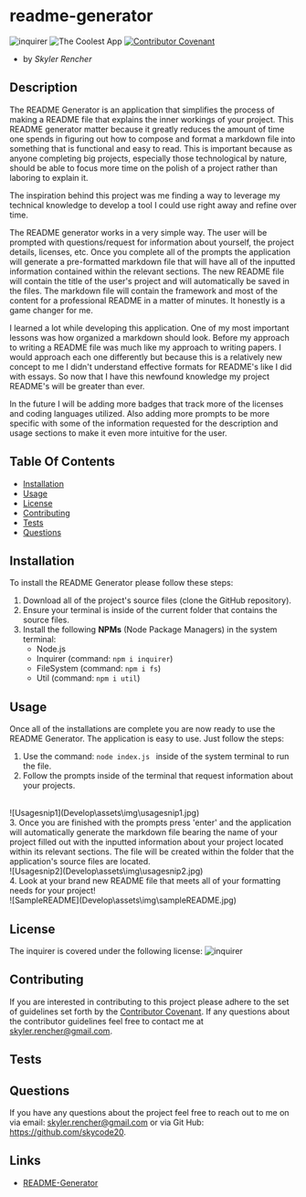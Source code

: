 # readme-generator

  ![inquirer](https://img.shields.io/npm/l/inquirer)
  ![The Coolest App](https://img.shields.io/github/languages/top/skycode20/readme-generator)
  [![Contributor Covenant](https://img.shields.io/badge/Contributor%20Covenant-v2.0%20adopted-ff69b4.svg)](code_of_conduct.md)

  - by *Skyler Rencher*
  
  ## Description    

  The README Generator is an application that simplifies the process of making a README file that explains the inner workings of your project. This README generator matter because it greatly reduces the amount of time one spends in figuring out how to compose and format a markdown file into something that is functional and easy to read. This is important because as anyone completing big projects, especially those technological by nature, should be able to focus more time on the polish of a project rather than laboring to explain it.     
  
  The inspiration behind this project was me finding a way to leverage my technical knowledge to develop a tool I could use right away and refine over time.     

  The README generator works in a very simple way. The user will be prompted with questions/request for information about yourself, the project details, licenses, etc. Once you complete all of the prompts the application will generate a pre-formatted markdown file that will have all of the inputted information contained within the relevant sections. The new README file will contain the title of the user's project and will automatically be saved in the files. The markdown file will contain the framework and most of the content for a professional README in a matter of minutes. It honestly is a game changer for me. 

  I learned a lot while developing this application. One of my most important lessons was how organized a markdown should look. Before my approach to writing a README file was much like my approach to writing papers. I would approach each one differently but because this is a relatively new concept to me I didn't understand effective formats for README's like I did with essays. So now that I have this newfound knowledge my project README's will be greater than ever.

  In the future I will be adding more badges that track more of the licenses and coding languages utilized. Also adding more prompts to be more specific with some of the information requested for the description and usage sections to make it even more intuitive for the user.

  ## Table Of Contents    

  * [Installation](#installation)
  * [Usage](#usage)
  * [License](#license)
  * [Contributing](#contributing)
  * [Tests](#tests)
  * [Questions](#questions)
  
  ## Installation    

  To install the README Generator please follow these steps:

  1. Download all of the project's source files (clone the GitHub repository).
  2. Ensure your terminal is inside of the current folder that contains the source files.
  3. Install the following **NPMs** (Node Package Managers) in the system terminal:
        * Node.js
        * Inquirer (command: ```npm i inquirer```)
        * FileSystem (command: ```npm i fs```)
        * Util (command: ```npm i util```)

  

  ## Usage    

  Once all of the installations are complete you are now ready to use the README Generator. The application is easy to use. Just follow the steps:

  1. Use the command: ```node index.js ``` inside of the system terminal to run the file.
  2. Follow the prompts inside of the terminal that request information about your projects.
  <br>    
  ![Usagesnip1](Develop\assets\img\usagesnip1.jpg)<br>
  3. Once you are finished with the prompts press 'enter' and the application will automatically generate the markdown file bearing the name of your project filled out with the inputted information about your project located within its relevant sections. The file will be created within the folder that the application's source files are located.
  <br>
  ![Usagesnip2](Develop\assets\img\usagesnip2.jpg)
  <br>
  4. Look at your brand new README file that meets all of your formatting needs for your project!
  <br>
  ![SampleREADME](Develop\assets\img\sampleREADME.jpg)
  <br>

  

  ## License    

  The inquirer is covered under the following license: ![inquirer](https://img.shields.io/npm/l/inquirer)

  ## Contributing     

  If you are interested in contributing to this project please adhere to the set of guidelines set forth by the [Contributor Covenant](https://www.contributor-covenant.org/version/2/0/code_of_conduct/). If any questions about the contributor guidelines feel free to contact me at skyler.rencher@gmail.com.

  ## Tests    



  ## Questions    

  If you have any questions about the project feel free to reach out to me on via email: skyler.rencher@gmail.com or via Git Hub: https://github.com/skycode20.
  
  ## Links

  * [README-Generator](https://github.com/skycode20/readme-generator)